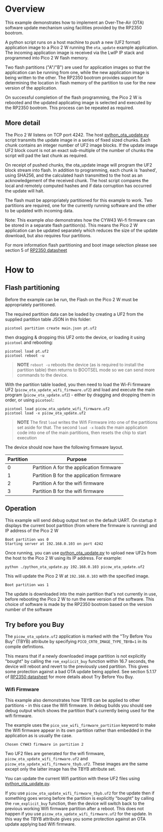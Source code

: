 # Overview

This example demonstrates how to implement an Over-The-Air (OTA) software update mechanism using facilities provided by the RP2350 bootrom.

A python script runs on a host machine to _push_ a new (UF2 format) application image to a Pico 2 W running the `ota_update` example application. The incoming application image is received via the LwIP IP stack and programmed into Pico 2 W flash memory.

Two flash partitions ("A"/"B") are used for application images so that the application can be running from one, while the new application image is being written to the other. The RP2350 bootrom provides support for determining the location in flash memory of the partition to use for the new version of the application.

On successful completion of the flash programming, the Pico 2 W is rebooted and the updated applicating image is selected and executed by the RP2350 bootrom. This process can be repeated as required.

## More detail

The Pico 2 W listens on TCP port 4242.  The host [python_ota_update.py](python_ota_update.py) script transmits the update image in a series of fixed sized chunks.  Each chunk contains an integer number of UF2 image blocks.  If the update image UF2 block count is not an exact sub-multiple of the number of chunks the script will pad the last chunk as required.

On receipt of pushed chunks, the ota_update image will program the UF2 block stream into flash. In addition to programming, each chunk is 'hashed', using SHA256, and the calculated hash transmitted to the host as an acknowledgement of the received chunk. The host script compares the local and remotely computed hashes and if data corruption has occurred the update will halt.

The flash must be appropriately partitioned for this example to work. Two partitions are required, one for the currently running software and the other to be updated with incoming data.

Note: This example _also_ demonstrates how the CYW43 Wi-fi firmware can be stored in a separate flash partition(s). This means the Pico 2 W application can be updated separately which reduces the size of the update download, but also requires four partitions.

For more information flash partitioning and boot image selection please see section 5 of [RP2350 datasheet](https://datasheets.raspberrypi.com/rp2350/rp2350-datasheet.pdf)

# How to

## Flash partitioning

Before the example can be run, the Flash on the Pico 2 W must be appropriately partitioned.

The required partition data can be loaded by creating a UF2 from the supplied partition table JSON in this folder:

```
picotool partition create main.json pt.uf2
```
then dragging & dropping this UF2 onto the device, or loading it using `picotool` and rebooting:
```
picotool load pt.uf2
picotool reboot -u
```

> **NOTE**
> `reboot -u` reboots the device (as is required to install the partition table) then returns to BOOTSEL mode so we can send more commands to the device.

With the partition table loaded, you then need to load the Wi-Fi firmware UF2 (`picow_ota_update_wifi_firmware.uf2`) and load and execute the main program (`picow_ota_update.uf2`) - either by dragging and dropping them in order, or using `picotool`:
```
picotool load picow_ota_update_wifi_firmware.uf2
picotool load -x picow_ota_update.uf2
```

> **NOTE**
> The first `load` writes the Wifi Firmware into one of the partitions set aside for that. The second `load -x` loads the main application code into one of the main partitions, then resets the chip to start execution

The device should now have the following firmware layout.

| Partition | Purpose |
| ----------|-------- |
| 0         | Partition A for the application firmware |
| 1         | Partition B for the application firmware |
| 2         | Partition A for the wifi firmware |
| 3         | Partition B for the wifi firmware |

## Operation

This example will send debug output text on the default UART. On startup it displays the current boot partition (from where the firmware is running) and IP address of the Pico 2 W

```
Boot partition was 0
Starting server at 192.168.0.103 on port 4242
```

Once running, you can use [python_ota_update.py](python_ota_update.py) to upload new UF2s from the host to the Pico 2 W using its IP address.  For example:
```
python ./python_ota_update.py 192.168.0.103 picow_ota_update.uf2
```
This will update the Pico 2 W at `192.168.0.103` with the specified image.

```
Boot partition was 1
```

The update is downloaded into the main partition that's not currently in use, before rebooting the Pico 2 W to run the new version of the software. This choice of software is made by the RP2350 bootrom based on the version number of the software

## Try before you Buy

The `picow_ota_update.uf2` application is marked with the "Try Before You Buy" (TBYB) attribute by specifying `PICO_CRT0_IMAGE_TYPE_TBYB=1` in its compile definitions.

This means that if a newly downloaded image partition is not explicitly "bought" by calling the `rom_explicit_buy` function within 16.7 seconds, the device will reboot and revert to the previously used partition. This gives some protection against a bad OTA update being applied. See section 5.1.17 of [RP2350 datasheet](https://datasheets.raspberrypi.com/rp2350/rp2350-datasheet.pdf) for more details about Try Before You Buy.

### Wifi Firmware

This example also demonstrates how TBYB can be applied to other partitions - in this case the Wifi firmware. In debug builds you should see debug output which shows the partition that's currently being used for the wifi firmware.

The example uses the `pico_use_wifi_firmware_partition` keyword to make the Wifi firmware appear in its own partition rather than embedded in the application as is usually the case.

```
Chosen CYW43 firmware in partition 2
```

Two UF2 files are generated for the wifi firmware, `picow_ota_update_wifi_firmware.uf2` and `picow_ota_update_wifi_firmware_tbyb.uf2`. These images are the same except only the latter image has the TBYB attribute set.

You can update the current Wifi partition with these UF2 files using [python_ota_update.py](python_ota_update.py).

If you use `picow_ota_update_wifi_firmware_tbyb.uf2` for the update then if something goes wrong before the partition is explicitly "bought" by calling the `rom_explicit_buy` function, then the device will switch back to the previous working Wifi firmware partition after a reboot. This does not happen if you use `picow_ota_update_wifi_firmware.uf2` for the update. In this way the TBYB attribute gives you some protection against an OTA update applying bad Wifi firmware.
